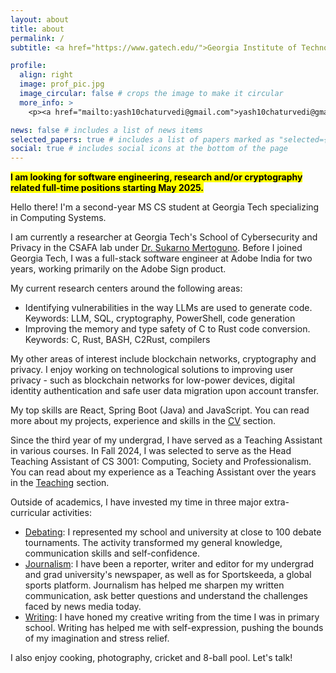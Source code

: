 ```yaml
---
layout: about
title: about
permalink: /
subtitle: <a href="https://www.gatech.edu/">Georgia Institute of Technology</a>

profile:
  align: right
  image: prof_pic.jpg
  image_circular: false # crops the image to make it circular
  more_info: >
    <p><a href="mailto:yash10chaturvedi@gmail.com">yash10chaturvedi@gmail.com</a></p>

news: false # includes a list of news items
selected_papers: true # includes a list of papers marked as "selected={true}"
social: true # includes social icons at the bottom of the page
---
```


<mark><b>I am looking for software engineering, research and/or cryptography related full-time positions starting May 2025.</b></mark>

Hello there! I'm a second-year MS CS student at Georgia Tech specializing in Computing Systems.

I am currently a researcher at Georgia Tech's School of Cybersecurity and Privacy in the CSAFA lab under <a href="https://research.gatech.edu/people/j-sukarno-mertoguno">Dr. Sukarno Mertoguno</a>. Before I joined Georgia Tech, I was a full-stack software engineer at Adobe India for two years, working primarily on the Adobe Sign product.

My current research centers around the following areas:

- Identifying vulnerabilities in the way LLMs are used to generate code. Keywords: LLM, SQL, cryptography, PowerShell, code generation
- Improving the memory and type safety of C to Rust code conversion. Keywords: C, Rust, BASH, C2Rust, compilers

My other areas of interest include blockchain networks, cryptography and privacy. I enjoy working on technological solutions to improving user privacy - such as blockchain networks for low-power devices, digital identity authentication and safe user data migration upon account transfer.

My top skills are React, Spring Boot (Java) and JavaScript. You can read more about my projects, experience and skills in the [CV](/cv/) section.

Since the third year of my undergrad, I have served as a Teaching Assistant in various courses. In Fall 2024, I was selected to serve as the Head Teaching Assistant of CS 3001: Computing, Society and Professionalism. You can read about my experience as a Teaching Assistant over the years in the [Teaching](/teaching/) section.

Outside of academics, I have invested my time in three major extra-curricular activities:

- [Debating](/debating/): I represented my school and university at close to 100 debate tournaments. The activity transformed my general knowledge, communication skills and self-confidence.
- [Journalism](/journalism/): I have been a reporter, writer and editor for my undergrad and grad university's newspaper, as well as for Sportskeeda, a global sports platform. Journalism has helped me sharpen my written communication, ask better questions and understand the challenges faced by news media today.
- [Writing](/writing/): I have honed my creative writing from the time I was in primary school. Writing has helped me with self-expression, pushing the bounds of my imagination and stress relief.

I also enjoy cooking, photography, cricket and 8-ball pool. Let's talk!

